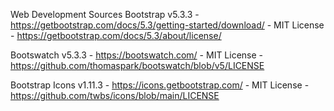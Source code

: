 Web Development Sources
Bootstrap v5.3.3 - https://getbootstrap.com/docs/5.3/getting-started/download/ - MIT License - https://getbootstrap.com/docs/5.3/about/license/

Bootswatch v5.3.3 - https://bootswatch.com/ - MIT License - https://github.com/thomaspark/bootswatch/blob/v5/LICENSE

Bootstrap Icons v1.11.3 - https://icons.getbootstrap.com/ - MIT License - https://github.com/twbs/icons/blob/main/LICENSE